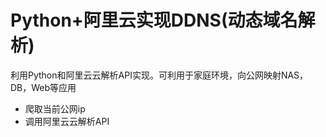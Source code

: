 # Python+阿里云实现DDNS(动态域名解析)
利用Python和阿里云云解析API实现。可利用于家庭环境，向公网映射NAS，DB，Web等应用

* 爬取当前公网ip
* 调用阿里云云解析API
